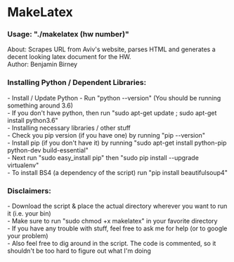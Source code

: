 <h1>MakeLatex</h1>
<h3>Usage: "./makelatex (hw number)"</h3>
About: Scrapes URL from Aviv's website, parses HTML and generates a decent looking latex document for the HW.<br>
Author: Benjamin Birney

<h3>Installing Python / Dependent Libraries:</h3>
- Install / Update Python
  - Run "python --version" (You should be running something around 3.6)<br>
  - If you don't have python, then run "sudo apt-get update ; sudo apt-get install python3.6"<br>
- Installing necessary libraries / other stuff<br>
  - Check you pip version (if you have one) by running "pip --version"<br>
  - Install pip (if you don't have it) by running "sudo apt-get install python-pip python-dev 
    build-essential"<br>
  - Next run "sudo easy_install pip" then "sudo pip install --upgrade virtualenv"<br>
  - To install BS4 (a dependency of the script) run "pip install beautifulsoup4"<br>

<h3>Disclaimers:</h3>
- Download the script & place the actual directory wherever you want to run it (i.e. your bin)<br>
- Make sure to run "sudo chmod +x makelatex" in your favorite directory<br>
- If you have any trouble with stuff, feel free to ask me for help (or to google your problem)<br>
- Also feel free to dig around in the script. The code is commented, so it shouldn't be too 
  hard to figure out what I'm doing<br>
